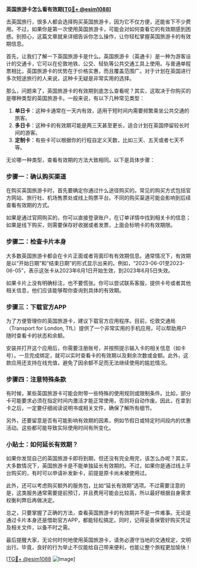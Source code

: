 **英国旅游卡怎么看有效期[[TG💪+ @esim1088](https://t.me/s/esim1088)]**

去英国旅行，很多人都会选择购买英国旅游卡，因为它不仅方便，还能省下不少费用。不过，如果你是第一次使用英国旅游卡，可能会对如何查看它的有效期感到困惑。别担心，这篇文章就来详细告诉你怎么操作，让你轻松掌握英国旅游卡的有效期信息。

首先，让我们了解一下英国旅游卡是什么。英国旅游卡（英通卡）是一种为游客设计的交通卡，它可以在伦敦地铁、公交、轻轨等公共交通工具上使用。与普通单程票相比，英国旅游卡的优势在于价格实惠，而且覆盖范围广。对于计划在英国进行多次短途旅行的人来说，这种卡无疑是非常实用的选择。

那么，问题来了，英国旅游卡的有效期到底怎么查看呢？其实，这取决于你购买的是哪种类型的英国旅游卡。一般来说，有以下几种常见类型：

1. **单日卡**：这种卡通常在一天内有效，适用于短时间内需要频繁乘坐公共交通的旅客。
2. **多日卡**：这种卡的有效期可能是两三天甚至更长，适合计划在英国停留较长时间的游客。
3. **定制卡**：有些卡可以根据你的行程自定义天数，比如三天、五天或者七天不等。

无论哪一种类型，查看有效期的方法大致相同。以下是具体步骤：

### 步骤一：确认购买渠道

在购买英国旅游卡时，首先要确定你通过什么途径购买的。常见的购买方式包括官方网站、旅行社、机场售票处或线上购票平台。不同的购买渠道可能会影响到后续查看有效期的方式。

如果是通过官网购买的，你可以直接登录账户，在订单详情中找到相关卡的信息；如果是线下购买，则需要保存好收据或者发票，上面会标明卡的有效期限。

### 步骤二：检查卡片本身

大多数英国旅游卡都会在卡片正面或者背面印有有效期信息。通常情况下，有效期是以“开始日期”和“结束日期”的形式显示出来的。例如，“2023-06-01至2023-06-05”，表示这张卡从2023年6月1日开始生效，到2023年6月5日失效。

如果卡片上没有明确标注，也不要慌张。你可以尝试联系客服，提供卡号或者其他相关信息，他们应该能够帮你查询到具体的有效期。

### 步骤三：下载官方APP

为了方便管理你的英国旅游卡，建议下载官方应用程序。目前，伦敦交通局（Transport for London, TfL）提供了一个非常实用的手机应用，可以帮助用户随时查看卡的状态和余额。

安装并打开这个应用后，你需要注册账号，并按照提示输入卡的相关信息（如卡号）。一旦完成绑定，就可以实时查看卡的有效期以及剩余次数或金额。此外，这款应用还支持在线充值，避免了因余额不足而无法继续使用的尴尬情况。

### 步骤四：注意特殊条款

有时候，某些英国旅游卡可能会附带一些特殊的使用规则或限制条件。比如，部分卡可能要求必须在指定时间内激活才能正常使用，否则将自动作废。因此，在拿到卡之后，一定要仔细阅读说明书或相关文件，确保了解所有细节。

另外，还要留意是否有可能影响有效期的因素，例如节假日或特定时间段内的优惠活动。这些都可能导致实际使用时间有所变化。

### 小贴士：如何延长有效期？

如果你发现自己的英国旅游卡即将到期，但还没有完全用完，该怎么办呢？其实，大多数情况下，英国旅游卡是不能单独延长有效期的。不过，如果你是通过线上平台购买的，有时可以申请补发新卡，前提是原卡尚未被使用过。

此外，还可以考虑购买额外的服务包，比如“延长有效期”选项。不过需要注意的是，这类服务通常需要提前预订，并且费用可能会比较高，所以最好根据自身需求权衡利弊后再做决定。

总之，只要掌握了正确的方法，查看英国旅游卡的有效期并不是一件难事。无论是通过卡片本身还是借助官方APP，都能轻松搞定。同时，记得妥善保管好购买凭证及相关文件，以备不时之需。

最后提醒大家，无论何时何地使用英国旅游卡，请务必遵守当地的交通规定，文明出行。毕竟，良好的行为举止不仅能给自己带来便利，也能让整个旅程更加愉快！

[[TG💪+ @esim1088](https://t.me/s/esim1088) ![Image](https://i.postimg.cc/4NQfJmqS/Snipaste-2025-05-13-00-14-12.png)]
